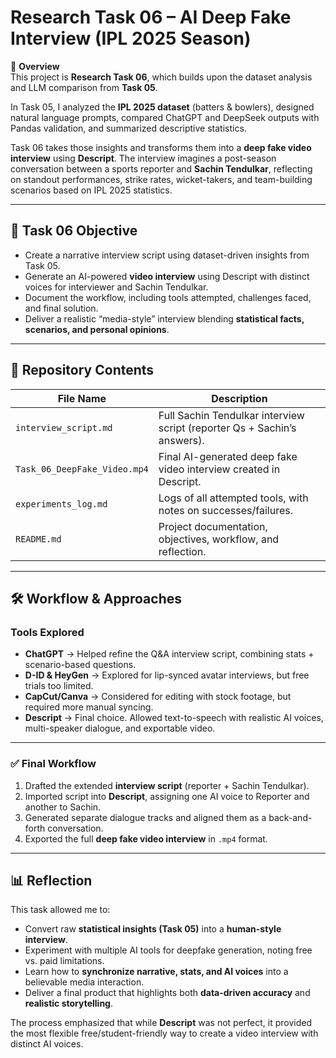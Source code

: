 # Research Task 06 – AI Deep Fake Interview (IPL 2025 Season)

📌 **Overview**  
This project is **Research Task 06**, which builds upon the dataset analysis and LLM comparison from **Task 05**.  

In Task 05, I analyzed the **IPL 2025 dataset** (batters & bowlers), designed natural language prompts, compared ChatGPT and DeepSeek outputs with Pandas validation, and summarized descriptive statistics.  

Task 06 takes those insights and transforms them into a **deep fake video interview** using **Descript**. The interview imagines a post-season conversation between a sports reporter and **Sachin Tendulkar**, reflecting on standout performances, strike rates, wicket-takers, and team-building scenarios based on IPL 2025 statistics.  

---

## 🏏 Task 06 Objective  
- Create a narrative interview script using dataset-driven insights from Task 05.  
- Generate an AI-powered **video interview** using Descript with distinct voices for interviewer and Sachin Tendulkar.  
- Document the workflow, including tools attempted, challenges faced, and final solution.  
- Deliver a realistic “media-style” interview blending **statistical facts, scenarios, and personal opinions**.  

---

## 📂 Repository Contents  

| File Name | Description |
|-----------|-------------|
| `interview_script.md` | Full Sachin Tendulkar interview script (reporter Qs + Sachin’s answers). |
| `Task_06_DeepFake_Video.mp4` | Final AI-generated deep fake video interview created in Descript. |
| `experiments_log.md` | Logs of all attempted tools, with notes on successes/failures. |
| `README.md` | Project documentation, objectives, workflow, and reflection. |

---

## 🛠 Workflow & Approaches  

### Tools Explored  
- **ChatGPT** → Helped refine the Q&A interview script, combining stats + scenario-based questions.  
- **D-ID & HeyGen** → Explored for lip-synced avatar interviews, but free trials too limited.  
- **CapCut/Canva** → Considered for editing with stock footage, but required more manual syncing.  
- **Descript** → Final choice. Allowed text-to-speech with realistic AI voices, multi-speaker dialogue, and exportable video.  

---

### ✅ Final Workflow  
1. Drafted the extended **interview script** (reporter + Sachin Tendulkar).  
2. Imported script into **Descript**, assigning one AI voice to Reporter and another to Sachin.  
3. Generated separate dialogue tracks and aligned them as a back-and-forth conversation.  
4. Exported the full **deep fake video interview** in `.mp4` format.  

---

## 📊 Reflection  
This task allowed me to:  
- Convert raw **statistical insights (Task 05)** into a **human-style interview**.  
- Experiment with multiple AI tools for deepfake generation, noting free vs. paid limitations.  
- Learn how to **synchronize narrative, stats, and AI voices** into a believable media interaction.  
- Deliver a final product that highlights both **data-driven accuracy** and **realistic storytelling**.  

The process emphasized that while **Descript** was not perfect, it provided the most flexible free/student-friendly way to create a video interview with distinct AI voices.
